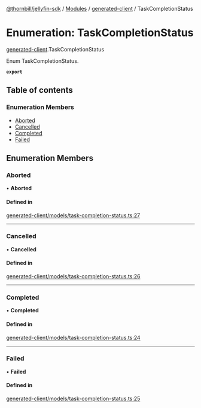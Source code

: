 [@thornbill/jellyfin-sdk](../README.md) / [Modules](../modules.md) / [generated-client](../modules/generated_client.md) / TaskCompletionStatus

# Enumeration: TaskCompletionStatus

[generated-client](../modules/generated_client.md).TaskCompletionStatus

Enum TaskCompletionStatus.

**`export`**

## Table of contents

### Enumeration Members

- [Aborted](generated_client.TaskCompletionStatus.md#aborted)
- [Cancelled](generated_client.TaskCompletionStatus.md#cancelled)
- [Completed](generated_client.TaskCompletionStatus.md#completed)
- [Failed](generated_client.TaskCompletionStatus.md#failed)

## Enumeration Members

### Aborted

• **Aborted**

#### Defined in

[generated-client/models/task-completion-status.ts:27](https://github.com/jellyfin/jellyfin-sdk-typescript/blob/7402732/src/generated-client/models/task-completion-status.ts#L27)

___

### Cancelled

• **Cancelled**

#### Defined in

[generated-client/models/task-completion-status.ts:26](https://github.com/jellyfin/jellyfin-sdk-typescript/blob/7402732/src/generated-client/models/task-completion-status.ts#L26)

___

### Completed

• **Completed**

#### Defined in

[generated-client/models/task-completion-status.ts:24](https://github.com/jellyfin/jellyfin-sdk-typescript/blob/7402732/src/generated-client/models/task-completion-status.ts#L24)

___

### Failed

• **Failed**

#### Defined in

[generated-client/models/task-completion-status.ts:25](https://github.com/jellyfin/jellyfin-sdk-typescript/blob/7402732/src/generated-client/models/task-completion-status.ts#L25)
